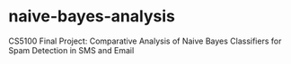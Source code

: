 # naive-bayes-analysis
CS5100 Final Project: Comparative Analysis of Naive Bayes Classifiers for Spam Detection in SMS and Email
